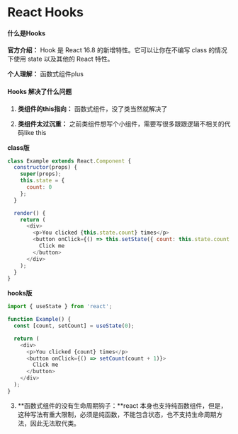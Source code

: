 # React Hooks
#### 什么是Hooks
**官方介绍：** Hook 是 React 16.8 的新增特性。它可以让你在不编写 class 的情况下使用 state 以及其他的 React 特性。

**个人理解：** 函数式组件plus

#### Hooks 解决了什么问题
1. **类组件的this指向：** 函数式组件，没了类当然就解决了

2. **类组件太过沉重：** 之前类组件想写个小组件，需要写很多跟跟逻辑不相关的代码like this

**class版**

``` js
class Example extends React.Component {
  constructor(props) {
    super(props);
    this.state = {
      count: 0
    };
  }

  render() {
    return (
      <div>
        <p>You clicked {this.state.count} times</p>
        <button onClick={() => this.setState({ count: this.state.count + 1 })}>
          Click me
        </button>
      </div>
    );
  }
}
```

**hooks版**

``` js
import { useState } from 'react';

function Example() {
  const [count, setCount] = useState(0);

  return (
    <div>
      <p>You clicked {count} times</p>
      <button onClick={() => setCount(count + 1)}>
        Click me
      </button>
    </div>
  );
}
```

3. **函数式组件的没有生命周期钩子：**react 本身也支持纯函数组件，但是，这种写法有重大限制，必须是纯函数，不能包含状态，也不支持生命周期方法，因此无法取代类。




